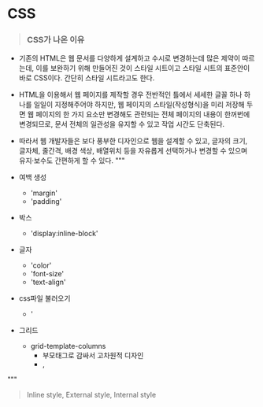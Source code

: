 # CSS
> ### CSS가 나온 이유  

 - 기존의 HTML은 웹 문서를 다양하게 설계하고 수시로 변경하는데 많은 제약이 따르는데,  이를 보완하기 위해 만들어진 것이 스타일 시트이고 스타일 시트의 표준안이 바로 CSS이다. 간단히 스타일 시트라고도 한다.  

 - HTML을 이용해서 웹 페이지를 제작할 경우 전반적인 틀에서 세세한 글꼴 하나 하나를 일일이 지정해주어야 하지만,   웹 페이지의 스타일(작성형식)을 미리 저장해 두면 웹 페이지의 한 가지 요소만 변경해도 관련되는 전체 페이지의 내용이 한꺼번에 변경되므로,   문서 전체의 일관성을 유지할 수 있고 작업 시간도 단축된다.

 - 따라서 웹 개발자들은 보다 풍부한 디자인으로 웹을 설계할 수 있고, 글자의 크기, 글자체, 줄간격, 배경 색상, 배열위치 등을   자유롭게 선택하거나 변경할 수 있으며 유지·보수도 간편하게 할 수 있다.
"""
- 여백 생성  
  - 'margin'
  - 'padding'
- 박스
  - 'display:inline-block'
- 글자 
  - 'color'
  - 'font-size'
  - 'text-align'
- css파일 불러오기
  - '<link rel="stylesheet" href="style.css">
- 그리드
  - grid-template-columns 
    - 부모태그로 감싸서 고차원적 디자인
    - <div>, <span>
 
"""
> Inline style, External style, Internal style
